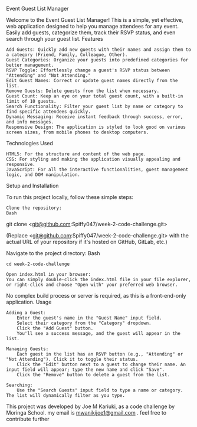 Event Guest List Manager

Welcome to the Event Guest List Manager! This is a simple, yet effective, web application designed to help you manage attendees for any event. Easily add guests, categorize them, track their RSVP status, and even search through your guest list.
Features

    Add Guests: Quickly add new guests with their names and assign them to a category (Friend, Family, Colleague, Other).
    Guest Categories: Organize your guests into predefined categories for better management.
    RSVP Toggle: Effortlessly change a guest's RSVP status between "Attending" and "Not Attending."
    Edit Guest Names: Correct or update guest names directly from the list.
    Remove Guests: Delete guests from the list when necessary.
    Guest Count: Keep an eye on your total guest count, with a built-in limit of 10 guests.
    Search Functionality: Filter your guest list by name or category to find specific attendees quickly.
    Dynamic Messaging: Receive instant feedback through success, error, and info messages.
    Responsive Design: The application is styled to look good on various screen sizes, from mobile phones to desktop computers.

Technologies Used

    HTML5: For the structure and content of the web page.
    CSS: For styling and making the application visually appealing and responsive.
    JavaScript: For all the interactive functionalities, guest management logic, and DOM manipulation.

Setup and Installation

To run this project locally, follow these simple steps:

    Clone the repository:
    Bash

git clone <git@github.com:Spiffy047/week-2-code-challenge.git>

(Replace <git@github.com:Spiffy047/week-2-code-challenge.git> with the actual URL of your repository if it's hosted on GitHub, GitLab, etc.)

Navigate to the project directory:
Bash

    cd week-2-code-challenge

    Open index.html in your browser:
    You can simply double-click the index.html file in your file explorer, or right-click and choose "Open with" your preferred web browser.

No complex build process or server is required, as this is a front-end-only application.
Usage

    Adding a Guest:
        Enter the guest's name in the "Guest Name" input field.
        Select their category from the "Category" dropdown.
        Click the "Add Guest" button.
        You'll see a success message, and the guest will appear in the list.

    Managing Guests:
        Each guest in the list has an RSVP button (e.g., "Attending" or "Not Attending"). Click it to toggle their status.
        Click the "Edit" button next to a guest to change their name. An input field will appear; type the new name and click "Save".
        Click the "Remove" button to delete a guest from the list.

    Searching:
        Use the "Search Guests" input field to type a name or category. The list will dynamically filter as you type.


This project was developed by Joe M Kariuki, as a code challenge by Moringa School. my email is mwanikijoe1@gmail.com . feel free to contribute further